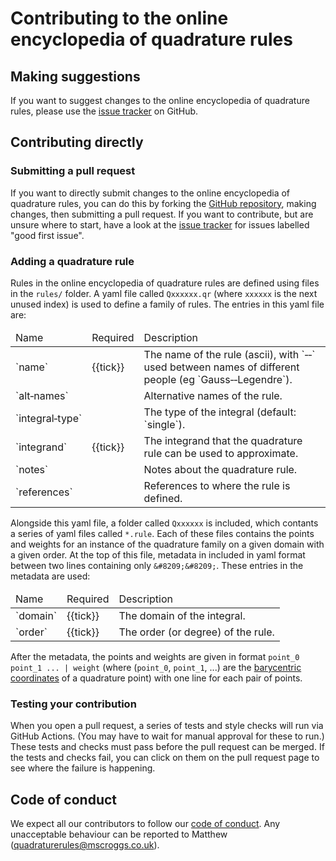 # Contributing to the online encyclopedia of quadrature rules

## Making suggestions

If you want to suggest changes to the online encyclopedia of quadrature rules, please use the
[issue tracker](https://github.com/mscroggs/quadraturerules/issues)
on GitHub.

## Contributing directly

### Submitting a pull request
If you want to directly submit changes to the online encyclopedia of quadrature rules, you can do this by forking the [GitHub repository](https://github.com/mscroggs/quadraturerules),
making changes, then submitting a pull request.
If you want to contribute, but are unsure where to start, have a look at the
[issue tracker](https://github.com/mscroggs/quadraturerules/labels/good%20first%20issue) for issues labelled "good first issue".

### Adding a quadrature rule
Rules in the online encyclopedia of quadrature rules are defined using files in the `rules/` folder.
A yaml file called `Qxxxxxx.qr` (where `xxxxxx` is the next unused index) is used to define a family of rules.
The entries in this yaml file are:

<table class='bordered align-left'>
<thead>
<tr><td>Name</td><td>Required</td><td>Description</td></tr>
</thead>
<tr><td>`name`</td><td>{{tick}}</td><td>The name of the rule (ascii), with `&#8209;&#8209;` used between names of different people (eg `Gauss&#8209;&#8209;Legendre`).</td></tr>
<tr><td>`alt&#8209;names`</td><td></td><td>Alternative names of the rule.</td></tr>
<tr><td>`integral&#8209;type`</td><td></td><td>The type of the integral (default: `single`).</td></tr>
<tr><td>`integrand`</td><td>{{tick}}</td><td>The integrand that the quadrature rule can be used to approximate.</td></tr>
<tr><td>`notes`</td><td></td><td>Notes about the quadrature rule.</td></tr>
<tr><td>`references`</td><td></td><td>References to where the rule is defined.</td></tr>
</table>

Alongside this yaml file, a folder called `Qxxxxxx` is included, which contants a series of yaml files called `*.rule`. Each of these files
contains the points and weights for an instance of the quadrature family on a given domain with a given order. At the top of this file, metadata
in included in yaml format between two lines containing only `&#8209;&#8209;`. These entries in the metadata are used:

<table class='bordered align-left'>
<thead>
<tr><td>Name</td><td>Required</td><td>Description</td></tr>
</thead>
<tr><td>`domain`</td><td>{{tick}}</td><td>The domain of the integral.</td></tr>
<tr><td>`order`</td><td>{{tick}}</td><td>The order (or degree) of the rule.</td></tr>
</table>

After the metadata, the points and weights are given in format `point_0 point_1 ... | weight`
(where (`point_0`, `point_1`, ...) are the [barycentric coordinates](website/pages/barycentric.md) of a quadrature point)
with one line for each pair of points.

### Testing your contribution
When you open a pull request, a series of tests and style checks will run via GitHub Actions.
(You may have to wait for manual approval for these to run.)
These tests and checks must pass before the pull request can be merged.
If the tests and checks fail, you can click on them on the pull request page to see where the failure is happening.

## Code of conduct
We expect all our contributors to follow our [code of conduct](CODE_OF_CONDUCT.md). Any unacceptable
behaviour can be reported to Matthew (quadraturerules@mscroggs.co.uk).
